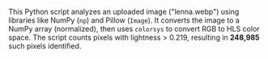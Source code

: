 This Python script analyzes an uploaded image ("lenna.webp") using libraries like NumPy (`np`) and Pillow (`Image`). It converts the image to a NumPy array (normalized), then uses `colorsys` to convert RGB to HLS color space. The script counts pixels with lightness > 0.219, resulting in **248,985** such pixels identified.